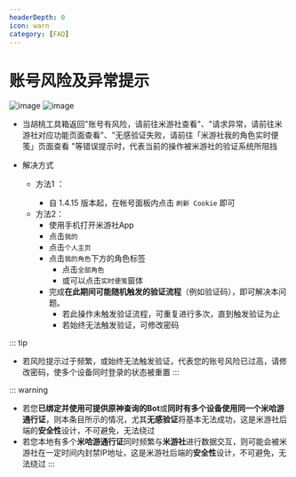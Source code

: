 ```yaml
---
headerDepth: 0
icon: warn
category: [FAQ]
---
```


# 账号风险及异常提示

![image](https://user-images.githubusercontent.com/96916320/201329765-531d6eb6-2ec4-4022-9049-bcba3b4bf9cf.png)
![image](https://user-images.githubusercontent.com/96916320/204005371-ced5213b-a7af-4cba-baa3-818f9b7ade35.png)


- 当胡桃工具箱返回"账号有风险，请前往米游社查看"、"请求异常，请前往米游社对应功能页面查看"、"无感验证失败，请前往「米游社我的角色实时便笺」页面查看
"等错误提示时，代表当前的操作被米游社的验证系统所阻挡  
            
- 解决方式
  - 方法1 <Badge text="推荐" type="tip" /> ：
    - 自 1.4.15 版本起，在帐号面板内点击 `刷新 Cookie` 即可
  - 方法2：
      - 使用手机打开米游社App
      - 点击`我的`
      - 点击`个人主页`
      - 点击`我的角色`下方的角色标签
          - 点击`全部角色`
          - 或可以点击`实时便笺`窗体
      - 完成**在此期间可能随机触发的验证流程**（例如验证码），即可解决本问题。
          - 若此操作未触发验证流程，可重复进行多次，直到触发验证为止
          - 若始终无法触发验证，可修改密码  
          
::: tip
- 若风险提示过于频繁，或始终无法触发验证，代表您的账号风险已过高，请修改密码，使多个设备同时登录的状态被重置
:::

::: warning
- 若您**已绑定并使用可提供原神查询的Bot**或**同时有多个设备使用同一个米哈游通行证**，则本条目所示的情况，尤其**无感验证**将基本无法成功，这是米游社后端的**安全性**设计，不可避免，无法绕过
- 若您本地有多个**米哈游通行证**同时频繁与**米游社**进行数据交互，则可能会被米游社在一定时间内封禁IP地址，这是米游社后端的**安全性**设计，不可避免，无法绕过
:::
